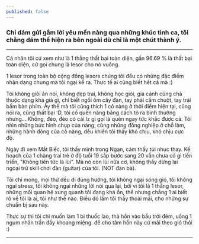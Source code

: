 ```yaml
---
published: false
---
```

### Chỉ dám gửi gắm lời yêu mến nàng qua những khúc tình ca, tôi chằng dám thế hiện ra bên ngoài dù chỉ là một chút thành ý.

---

Cá nhân tôi cứ xem như là 1 thằng thất bại toàn diện, gần 96.69 % là thất bại toàn diện, cứ gọi chung là lesor cho nó vuông.

1 lesor trong toàn bộ cộng đồng lesors chúng tôi đều có những đặc điểm nhận dạng chung mà tôi ngại kể ra. Thực tế ai cũng biết hết cả mà :)

Tôi không giỏi ăn nói, không đẹp trai, không học giỏi, gia cảnh cũng chả thuộc dạng khá giả gì, chỉ biết ngồi ôm cây đàn, tay phải cầm chuột, tay trái bấm bàn phím. Ấy thế mà tôi cũng thích 1 cô nàng ở thời điểm hiện tại, cũng nói ra, cũng thất bại :D, tôi cố quên nàng bằng cách tỏ ra bình thường nhưng... Không, đéo, đéo có cái lz gì gọi là quên ngay tức khắc được cả. Tôi nhìn những bức hình chụp của nàng, cùng những đồng nghiệp ở chỗ làm, những hành động của cô nàng, đều khiến tôi thấy khó chịu, khó chịu cực độ.

Ngày đi xem Mắt Biếc, tôi thấy mình trong Ngạn, cảm thấy tủi nhục thay. Kế hoạch của 1 chàng trai trẻ ở độ tuổi 19 sắp bước sang 20 vẫn chưa có gì tiến triển, "Không tiến tức là lùi". Mà nó còn lùi nữa cơ, không thấy dừng lại ngoại trừ skill chơi đàn (guitar) của tôi. (NOT đàn bà).

Tôi chỉ mong, mọi thứ đều đi đúng hướng, tôi không ngại sóng gió, tôi không ngại stress, tôi không ngại những lời nói qua lại, bởi vì tôi là 1 thằng lesor, những mối quan hệ xung quanh tôi đang khá ổn, thế nhưng chẳng 1 ai biết rõ về tôi là ai, tôi như thế nào. Điều đó làm tôi thấy thoải mái, cho những sự chuẩn bị sau này. 

Thực sự thì tôi chỉ muốn làm 1 bi thuốc lào, thả hồn vào bầu trời đêm, uống 1 ngụm nhân trần đầy khoang miệng. để cho tâm hồn này cứ mãi theo gió thôi :)

---